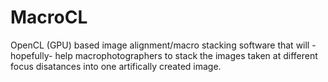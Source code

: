 # MacroCL
OpenCL (GPU) based image alignment/macro stacking software that will -hopefully- help
macrophotographers to stack the images taken at different focus disatances into one
artifically created image.
